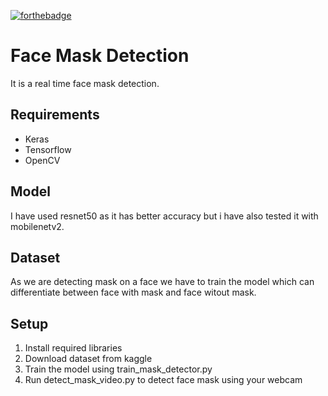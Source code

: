 [![forthebadge](https://forthebadge.com/images/badges/made-with-python.svg)](https://forthebadge.com)
# Face Mask Detection
It is a real time face mask detection.

## Requirements
- Keras
- Tensorflow
- OpenCV 

## Model
I have used resnet50 as it has better accuracy but i have also tested it with mobilenetv2.

## Dataset
As we are detecting mask on a face we have to train the model which can differentiate between face with mask and face witout mask.

## Setup
1. Install required libraries
2. Download dataset from kaggle
3. Train the model using train_mask_detector.py
4. Run detect_mask_video.py to detect face mask using your webcam



